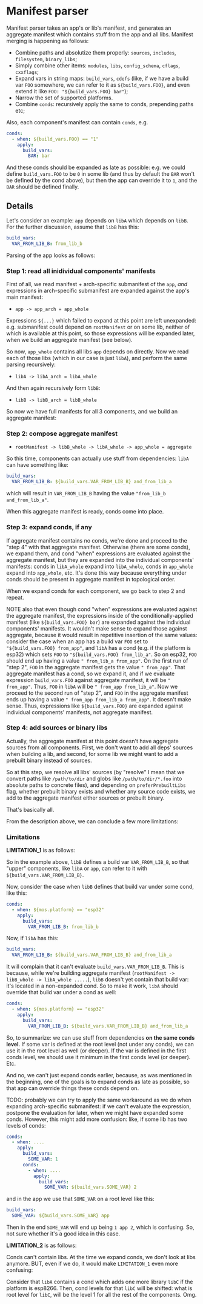 # Manifest parser

Manifest parser takes an app's or lib's manifest, and generates an aggregate
manifest which contains stuff from the app and all libs. Manifest merging is
happening as follows:

  - Combine paths and absolutize them properly: `sources`, `includes`,
    `filesystem`, `binary_libs`;
  - Simply combine other items: `modules`, `libs`, `config_schema`, `cflags`, `cxxflags`;
  - Expand vars in string maps: `build_vars`, `cdefs` (like, if we have a build
    var `FOO` somewhere, we can refer to it as `${build_vars.FOO}`, and even
    extend it like `FOO: "${build_vars.FOO} bar"`);
  - Narrow the set of supported platforms.
  - Combine `conds`: recursively apply the same to conds, prepending paths etc;

Also, each component's manifest can contain `conds`, e.g.

```yaml
conds:
  - when: ${build_vars.FOO} == "1"
    apply:
      build_vars:
        BAR: bar
```

And these conds should be expanded as late as possible: e.g. we could define
`build_vars.FOO` to be `0` in some lib (and thus by default the `BAR` won't be
defined by the cond above), but then the app can override it to `1`, and the
`BAR` should be defined finally.

## Details

Let's consider an example: `app` depends on `libA` which depends on `libB`. For
the further discussion, assume that `libB` has this:

```yaml
build_vars:
  VAR_FROM_LIB_B: from_lib_b
```

Parsing of the app looks as follows:

### Step 1: read all inidividual components' manifests

First of all, we read manifest + arch-specific submanifest of the `app`, *and*
expressions in arch-specific submanifest are expanded against the app's main
manifest:

  - `app -> app_arch = app_whole`

Expressions `${...}` which failed to expand at this point are left unexpanded:
e.g. submanifest could depend on `rootManifest` or on some lib, neither of
which is available at this point, so those expressions will be expanded later,
when we build an aggregate manifest (see below).

So now, `app_whole` contains all libs `app` depends on directly. Now we read
each of those libs (which in our case is just `libA`), and perform the same
parsing recursively:

  - `libA -> libA_arch = libA_whole`

And then again recursively form `libB`:

  - `libB -> libB_arch = libB_whole`

So now we have full manifests for all 3 components, and we build an aggregate
manifest:

### Step 2: compose aggregate manifest

  - `rootManifest -> libB_whole -> libA_whole -> app_whole = aggregate`

So this time, components can actually use stuff from dependencies: `libA` can
have something like:

```yaml
build_vars:
  VAR_FROM_LIB_B: ${build_vars.VAR_FROM_LIB_B} and_from_lib_a
```

which will result in `VAR_FROM_LIB_B` having the value `"from_lib_b and_from_lib_a"`.

When this aggregate manifest is ready, conds come into place.

### Step 3: expand conds, if any

If aggregate manifest contains no conds, we're done and proceed to the "step 4"
with that aggregate manifest. Otherwise (there are some conds), we expand them,
and cond "when" expressions are evaluated against the aggregate manifest, but
they are expanded into the individual components' manifests: conds in
`libA_whole` expand into `libA_whole`, conds in `app_whole` expand into
`app_whole`, etc. It's done this way because everything under conds should be
present in aggregate manifest in topological order.

When we expand conds for each component, we go back to step 2 and repeat.

NOTE also that even though cond "when" expressions are evaluated against the
aggregate manifest, the expressions inside of the conditionally-applied manifest
(like `${build_vars.FOO} bar`) are expanded against the individual components'
manifests. It wouldn't make sense to expand those against aggregate, because
it would result in repetitive insertion of the same values: consider the case
when an app has a build var `FOO` set to `"${build_vars.FOO} from_app"`, and
`libA` has a cond (e.g. if the platform is esp32) which sets `FOO` to
`"${build_vars.FOO} from_lib_a"`.  So on esp32, `FOO` should end up having a
value `" from_lib_a from_app"`. On the first run of "step 2", `FOO` in the
aggregate manifest gets the value `" from_app"`. That aggregate manifest has
a cond, so we expand it, and if we evaluate expression `build_vars.FOO` against
aggregate manifest, it will be `" from_app"`. Thus, `FOO` in `libA` will be `"
from_app from_lib_a"`. Now we proceed to the second run of "step 2", and `FOO`
in the aggregate manifest ends up having a value `" from_app from_lib_a
from_app"`. It doesn't make sense. Thus, expressions like `${build_vars.FOO}`
are expanded against individual components' manifests, not aggregate manifest.

### Step 4: add sources or binary libs

Actually, the aggregate manifest at this point doesn't have aggregate sources
from all components. First, we don't want to add all deps' sources when building
a lib, and second, for some lib we might want to add a prebuilt binary instead
of sources.

So at this step, we resolve all libs' sources (by "resolve" I mean that we
convert paths like `/path/to/dir` and globs like `/path/to/dir/*.foo` into
absolute paths to concrete files), and depending on `preferPrebuiltLibs` flag,
whether prebuilt binary exists and whether any source code exists, we add to
the aggregate manifest either sources or prebuilt binary.

That's basically all.

From the description above, we can conclude a few more limitations:

### Limitations

**LIMITATION_1** is as follows:

So in the example above, `libB` defines a build var `VAR_FROM_LIB_B`, so that
"upper" components, like `libA` or `app`, can refer to it with
`${build_vars.VAR_FROM_LIB_B}`.

Now, consider the case when `libB` defines that build var under some cond, like
this:

```yaml
conds:
  - when: ${mos.platform} == "esp32"
    apply:
      build_vars:
        VAR_FROM_LIB_B: from_lib_b
```

Now, if `libA` has this:

```yaml
build_vars:
  VAR_FROM_LIB_B: ${build_vars.VAR_FROM_LIB_B} and_from_lib_a
```

It will complain that it can't evaluate `build_vars.VAR_FROM_LIB_B`. This is
because, while we're building aggregate manifest (`rootManifest -> libB_whole
-> libA_whole .....`), `libB` doesn't yet contain that build var: it's located
in a non-expanded cond. So to make it work, `libA` should override that build
var under a cond as well:

```yaml
conds:
  - when: ${mos.platform} == "esp32"
    apply:
      build_vars:
        VAR_FROM_LIB_B: ${build_vars.VAR_FROM_LIB_B} and_from_lib_a
```

So, to summarize: we can use stuff from dependencies **on the same conds
level**. If some var is defined at the root level (not under any conds), we can
use it in the root level as well (or deeper). If the var is defined in the
first conds level, we should use it minimum in the first conds level (or
deeper). Etc.

And no, we can't just expand conds earlier, because, as was mentioned in the
beginning, one of the goals is to expand conds as late as possible, so that
app can override things these conds depend on.

TODO: probably we can try to apply the same workaround as we do when expanding
arch-specific submanifest: if we can't evaluate the expression, postpone the
evaluation for later, when we might have expanded some conds. However, this
might add more confusion: like, if some lib has two levels of conds:

```yaml
conds:
  - when: ....
    apply:
      build_vars:
        SOME_VAR: 1
      conds:
        - when: ....
          apply:
            build_vars:
              SOME_VAR: ${build_vars.SOME_VAR} 2
```

and in the app we use that `SOME_VAR` on a root level like this:

```yaml
build_vars:
  SOME_VAR: ${build_vars.SOME_VAR} app
```

Then in the end `SOME_VAR` will end up being `1 app 2`, which is confusing. So,
not sure whether it's a good idea in this case.

**LIMITATION_2** is as follows:

Conds can't contain libs. At the time we expand conds, we don't look at libs
anymore. BUT, even if we do, it would make `LIMITATION_1` even more confusing:

Consider that `libA` contains a cond which adds one more library `libC` if the
platform is esp8266. Then, cond levels for that `libC` will be shifted: what is
root level for `libC`, will be the level 1 for all the rest of the components.
Omg.
